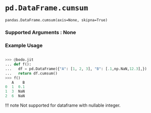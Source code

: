 # `pd.DataFrame.cumsum`


`pandas.DataFrame.cumsum(axis=None, skipna=True)`

### Supported Arguments : None

### Example Usage

```py

>>> @bodo.jit
... def f():
...   df = pd.DataFrame({"A": [1, 2, 3], "B": [.1,np.NaN,12.3],})
...   return df.cumsum()
>>> f()
   A    B
0  1  0.1
1  3  NaN
2  6  NaN
```
!!! note
  Not supported for dataframe with nullable integer.


